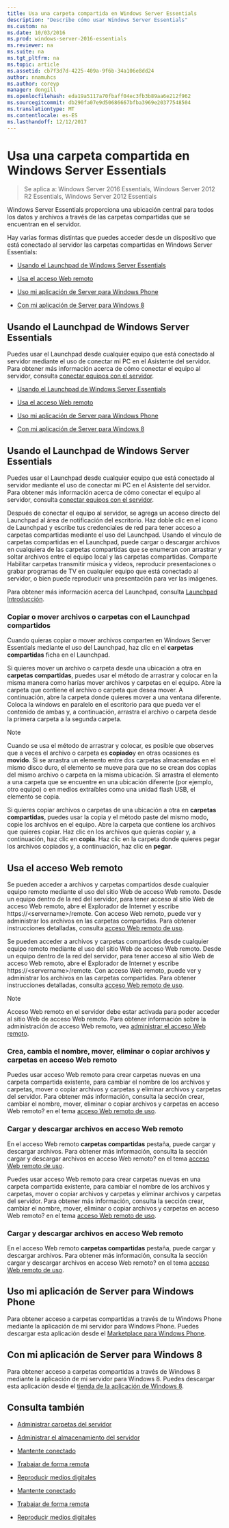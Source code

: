 ```yaml
---
title: Usa una carpeta compartida en Windows Server Essentials
description: "Describe cómo usar Windows Server Essentials"
ms.custom: na
ms.date: 10/03/2016
ms.prod: windows-server-2016-essentials
ms.reviewer: na
ms.suite: na
ms.tgt_pltfrm: na
ms.topic: article
ms.assetid: cb7f3d7d-4225-409a-9f6b-34a106e8dd24
author: nnamuhcs
ms.author: coreyp
manager: dongill
ms.openlocfilehash: eda19a5117a70fbaff04ec3fb3b89aa6e212f962
ms.sourcegitcommit: db290fa07e9d50686667bfba3969e20377548504
ms.translationtype: MT
ms.contentlocale: es-ES
ms.lasthandoff: 12/12/2017
---
```

# <a name="use-shared-folders-in-windows-server-essentials"></a>Usa una carpeta compartida en Windows Server Essentials

>Se aplica a: Windows Server 2016 Essentials, Windows Server 2012 R2 Essentials, Windows Server 2012 Essentials
  
 Windows Server Essentials proporciona una ubicación central para todos los datos y archivos a través de las carpetas compartidas que se encuentran en el servidor.  
  
 Hay varias formas distintas que puedes acceder desde un dispositivo que está conectado al servidor las carpetas compartidas en Windows Server Essentials:  
  

-   [Usando el Launchpad de Windows Server Essentials](Use-Shared-Folders-in-Windows-Server-Essentials.md#BKMK_UsingLaunchpad)  
  
-   [Usa el acceso Web remoto](Use-Shared-Folders-in-Windows-Server-Essentials.md#BKMK_UsingRWA)  
  
-   [Uso mi aplicación de Server para Windows Phone](Use-Shared-Folders-in-Windows-Server-Essentials.md#BKMK_Phone)  
  
-   [Con mi aplicación de Server para Windows 8](Use-Shared-Folders-in-Windows-Server-Essentials.md#BKMK_App)  
  
##  <a name="BKMK_UsingLaunchpad"></a>Usando el Launchpad de Windows Server Essentials  
 Puedes usar el Launchpad desde cualquier equipo que está conectado al servidor mediante el uso de conectar mi PC en el Asistente del servidor. Para obtener más información acerca de cómo conectar el equipo al servidor, consulta [conectar equipos con el servidor](Get-Connected-in-Windows-Server-Essentials.md#BKMK_9).  

-   [Usando el Launchpad de Windows Server Essentials](../use/Use-Shared-Folders-in-Windows-Server-Essentials.md#BKMK_UsingLaunchpad)  
  
-   [Usa el acceso Web remoto](../use/Use-Shared-Folders-in-Windows-Server-Essentials.md#BKMK_UsingRWA)  
  
-   [Uso mi aplicación de Server para Windows Phone](../use/Use-Shared-Folders-in-Windows-Server-Essentials.md#BKMK_Phone)  
  
-   [Con mi aplicación de Server para Windows 8](../use/Use-Shared-Folders-in-Windows-Server-Essentials.md#BKMK_App)  
  
##  <a name="BKMK_UsingLaunchpad"></a>Usando el Launchpad de Windows Server Essentials  
 Puedes usar el Launchpad desde cualquier equipo que está conectado al servidor mediante el uso de conectar mi PC en el Asistente del servidor. Para obtener más información acerca de cómo conectar el equipo al servidor, consulta [conectar equipos con el servidor](../use/Get-Connected-in-Windows-Server-Essentials.md#BKMK_9).  

  
 Después de conectar el equipo al servidor, se agrega un acceso directo del Launchpad al área de notificación del escritorio. Haz doble clic en el icono de Launchpad y escribe tus credenciales de red para tener acceso a carpetas compartidas mediante el uso del Launchpad. Usando el vínculo de carpetas compartidas en el Launchpad, puede cargar o descargar archivos en cualquiera de las carpetas compartidas que se enumeran con arrastrar y soltar archivos entre el equipo local y las carpetas compartidas. Comparte Habilitar carpetas transmitir música y vídeos, reproducir presentaciones o grabar programas de TV en cualquier equipo que está conectado al servidor, o bien puede reproducir una presentación para ver las imágenes.  
  
 Para obtener más información acerca del Launchpad, consulta [Launchpad Introducción](../manage/Overview-of-the-Launchpad-in-Windows-Server-Essentials.md).  
  
###  <a name="BKMK_Launchpad"></a>Copiar o mover archivos o carpetas con el Launchpad compartidos  
 Cuando quieras copiar o mover archivos comparten en Windows Server Essentials mediante el uso del Launchpad, haz clic en el **carpetas compartidas** ficha en el Launchpad.  
  
 Si quieres mover un archivo o carpeta desde una ubicación a otra en **carpetas compartidas**, puedes usar el método de arrastrar y colocar en la misma manera como harías mover archivos y carpetas en el equipo. Abre la carpeta que contiene el archivo o carpeta que desea mover. A continuación, abre la carpeta donde quieres mover a una ventana diferente. Coloca la windows en paralelo en el escritorio para que pueda ver el contenido de ambas y, a continuación, arrastra el archivo o carpeta desde la primera carpeta a la segunda carpeta.  
  
> [!NOTE]
>  Cuando se usa el método de arrastrar y colocar, es posible que observes que a veces el archivo o carpeta es **copiado**y en otras ocasiones es **movido**. Si se arrastra un elemento entre dos carpetas almacenadas en el mismo disco duro, el elemento se mueve para que no se crean dos copias del mismo archivo o carpeta en la misma ubicación. Si arrastra el elemento a una carpeta que se encuentre en una ubicación diferente (por ejemplo, otro equipo) o en medios extraíbles como una unidad flash USB, el elemento se copia.  
  
 Si quieres copiar archivos o carpetas de una ubicación a otra en **carpetas compartidas**, puedes usar la copia y el método paste del mismo modo, copie los archivos en el equipo. Abre la carpeta que contiene los archivos que quieres copiar. Haz clic en los archivos que quieras copiar y, a continuación, haz clic en **copia**. Haz clic en la carpeta donde quieres pegar los archivos copiados y, a continuación, haz clic en **pegar**.  
  
##  <a name="BKMK_UsingRWA"></a>Usa el acceso Web remoto  

 Se pueden acceder a archivos y carpetas compartidos desde cualquier equipo remoto mediante el uso del sitio Web de acceso Web remoto. Desde un equipo dentro de la red del servidor, para tener acceso al sitio Web de acceso Web remoto, abre el Explorador de Internet y escribe https://<servername\>/remote. Con acceso Web remoto, puede ver y administrar los archivos en las carpetas compartidas. Para obtener instrucciones detalladas, consulta [acceso Web remoto de uso](Use-Remote-Web-Access-in-Windows-Server-Essentials.md).  

 Se pueden acceder a archivos y carpetas compartidos desde cualquier equipo remoto mediante el uso del sitio Web de acceso Web remoto. Desde un equipo dentro de la red del servidor, para tener acceso al sitio Web de acceso Web remoto, abre el Explorador de Internet y escribe https://<servername\>/remote. Con acceso Web remoto, puede ver y administrar los archivos en las carpetas compartidas. Para obtener instrucciones detalladas, consulta [acceso Web remoto de uso](../use/Use-Remote-Web-Access-in-Windows-Server-Essentials.md).  

  
> [!NOTE]
>  Acceso Web remoto en el servidor debe estar activada para poder acceder al sitio Web de acceso Web remoto. Para obtener información sobre la administración de acceso Web remoto, vea [administrar el acceso Web remoto](../manage/Manage-Remote-Web-Access-in-Windows-Server-Essentials.md).  
  
###  <a name="BKMK_2"></a>Crea, cambia el nombre, mover, eliminar o copiar archivos y carpetas en acceso Web remoto  

 Puedes usar acceso Web remoto para crear carpetas nuevas en una carpeta compartida existente, para cambiar el nombre de los archivos y carpetas, mover o copiar archivos y carpetas y eliminar archivos y carpetas del servidor. Para obtener más información, consulta la sección crear, cambiar el nombre, mover, eliminar o copiar archivos y carpetas en acceso Web remoto? en el tema [acceso Web remoto de uso](Use-Remote-Web-Access-in-Windows-Server-Essentials.md).  
  
###  <a name="BKMK_3"></a>Cargar y descargar archivos en acceso Web remoto  
 En el acceso Web remoto **carpetas compartidas** pestaña, puede cargar y descargar archivos. Para obtener más información, consulta la sección cargar y descargar archivos en acceso Web remoto? en el tema [acceso Web remoto de uso](Use-Remote-Web-Access-in-Windows-Server-Essentials.md).  

 Puedes usar acceso Web remoto para crear carpetas nuevas en una carpeta compartida existente, para cambiar el nombre de los archivos y carpetas, mover o copiar archivos y carpetas y eliminar archivos y carpetas del servidor. Para obtener más información, consulta la sección crear, cambiar el nombre, mover, eliminar o copiar archivos y carpetas en acceso Web remoto? en el tema [acceso Web remoto de uso](../use/Use-Remote-Web-Access-in-Windows-Server-Essentials.md).  
  
###  <a name="BKMK_3"></a>Cargar y descargar archivos en acceso Web remoto  
 En el acceso Web remoto **carpetas compartidas** pestaña, puede cargar y descargar archivos. Para obtener más información, consulta la sección cargar y descargar archivos en acceso Web remoto? en el tema [acceso Web remoto de uso](../use/Use-Remote-Web-Access-in-Windows-Server-Essentials.md).  

  
##  <a name="BKMK_Phone"></a>Uso mi aplicación de Server para Windows Phone  
 Para obtener acceso a carpetas compartidas a través de tu Windows Phone mediante la aplicación de mi servidor para Windows Phone. Puedes descargar esta aplicación desde el [Marketplace para Windows Phone](http://www.windowsphone.com/apps/6c2f98d5-6fcf-4e1d-b8b1-cde62ea1a94a).  
  
##  <a name="BKMK_App"></a>Con mi aplicación de Server para Windows 8  
 Para obtener acceso a carpetas compartidas a través de Windows 8 mediante la aplicación de mi servidor para Windows 8. Puedes descargar esta aplicación desde el [tienda de la aplicación de Windows 8](https://windows.microsoft.com/windows-8/apps).  
  
## <a name="see-also"></a>Consulta también  
  
-   [Administrar carpetas del servidor](../manage/Manage-Server-Folders-in-Windows-Server-Essentials.md)  
  
-   [Administrar el almacenamiento del servidor](../manage/Manage-Server-Storage-in-Windows-Server-Essentials.md)  
  

-   [Mantente conectado](Get-Connected-in-Windows-Server-Essentials.md)  
  
-   [Trabajar de forma remota](Work-Remotely-in-Windows-Server-Essentials.md)  
  
-   [Reproducir medios digitales](Play-Digital-Media-in-Windows-Server-Essentials.md)

-   [Mantente conectado](../use/Get-Connected-in-Windows-Server-Essentials.md)  
  
-   [Trabajar de forma remota](../use/Work-Remotely-in-Windows-Server-Essentials.md)  
  
-   [Reproducir medios digitales](../use/Play-Digital-Media-in-Windows-Server-Essentials.md)

